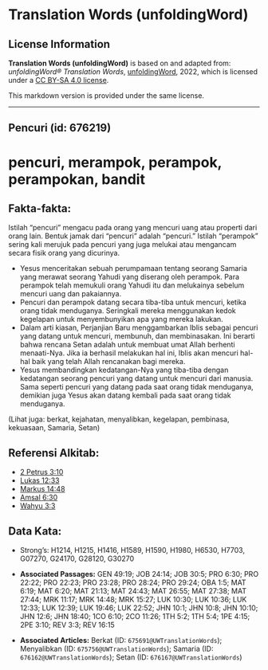 # Translation Words (unfoldingWord)

## License Information

**Translation Words (unfoldingWord)** is based on and adapted from: _unfoldingWord® Translation Words_, [unfoldingWord](https://unfoldingword.org/utw), 2022, which is licensed under a [CC BY-SA 4.0 license](https://creativecommons.org/licenses/by-sa/4.0/legalcode.en).

This markdown version is provided under the same license.



--------------------------------

## Pencuri (id: 676219)

pencuri, merampok, perampok, perampokan, bandit
===============================================

Fakta\-fakta:
-------------

Istilah “pencuri” mengacu pada orang yang mencuri uang atau properti dari orang lain. Bentuk jamak dari “pencuri” adalah “pencuri.” Istilah “perampok” sering kali merujuk pada pencuri yang juga melukai atau mengancam secara fisik orang yang dicurinya.

* Yesus menceritakan sebuah perumpamaan tentang seorang Samaria yang merawat seorang Yahudi yang diserang oleh perampok. Para perampok telah memukuli orang Yahudi itu dan melukainya sebelum mencuri uang dan pakaiannya.
* Pencuri dan perampok datang secara tiba\-tiba untuk mencuri, ketika orang tidak menduganya. Seringkali mereka menggunakan kedok kegelapan untuk menyembunyikan apa yang mereka lakukan.
* Dalam arti kiasan, Perjanjian Baru menggambarkan Iblis sebagai pencuri yang datang untuk mencuri, membunuh, dan membinasakan. Ini berarti bahwa rencana Setan adalah untuk membuat umat Allah berhenti menaati\-Nya. Jika ia berhasil melakukan hal ini, Iblis akan mencuri hal\-hal baik yang telah Allah rencanakan bagi mereka.
* Yesus membandingkan kedatangan\-Nya yang tiba\-tiba dengan kedatangan seorang pencuri yang datang untuk mencuri dari manusia. Sama seperti pencuri yang datang pada saat orang tidak menduganya, demikian juga Yesus akan datang kembali pada saat orang tidak menduganya.

(Lihat juga: berkat, kejahatan, menyalibkan, kegelapan, pembinasa, kekuasaan, Samaria, Setan)

Referensi Alkitab:
------------------

* [2 Petrus 3:10](https://ref.ly/2Pet0:0)
* [Lukas 12:33](https://ref.ly/Luke12:33)
* [Markus 14:48](https://ref.ly/Mark14:48)
* [Amsal 6:30](https://ref.ly/Prov6:30)
* [Wahyu 3:3](https://ref.ly/Rev3:3)

Data Kata:
----------

* Strong’s: H1214, H1215, H1416, H1589, H1590, H1980, H6530, H7703, G07270, G24170, G28120, G30270

* **Associated Passages:** GEN 49:19; JOB 24:14; JOB 30:5; PRO 6:30; PRO 22:22; PRO 22:23; PRO 23:28; PRO 28:24; PRO 29:24; OBA 1:5; MAT 6:19; MAT 6:20; MAT 21:13; MAT 24:43; MAT 26:55; MAT 27:38; MAT 27:44; MRK 11:17; MRK 14:48; MRK 15:27; LUK 10:30; LUK 10:36; LUK 12:33; LUK 12:39; LUK 19:46; LUK 22:52; JHN 10:1; JHN 10:8; JHN 10:10; JHN 12:6; JHN 18:40; 1CO 6:10; 2CO 11:26; 1TH 5:2; 1TH 5:4; 1PE 4:15; 2PE 3:10; REV 3:3; REV 16:15
* **Associated Articles:** Berkat (ID: `675691@UWTranslationWords`); Menyalibkan (ID: `675756@UWTranslationWords`); Samaria (ID: `676162@UWTranslationWords`); Setan (ID: `676167@UWTranslationWords`)

